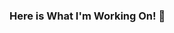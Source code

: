 ### Here is What I'm Working On! 👋

<!--
**Kritika37/Kritika37** is a ✨ _special_ ✨ repository because its `README.md` (this file) appears on your GitHub profile.

Here are some ideas to get you started:

- 🔭 I’m currently working on ... Open Source Contribution
- 🌱 I’m currently learning ... ServerSide stuff
- 🤔 I’m looking for help with ...
- 💬 Ask me about ...
- 📫 How to reach me: ... Kritikasagar1999@gmail.com
- 😄 Pronouns: ... She/Her
- ⚡ Fun fact: ... Umm "Thinking"
-->
